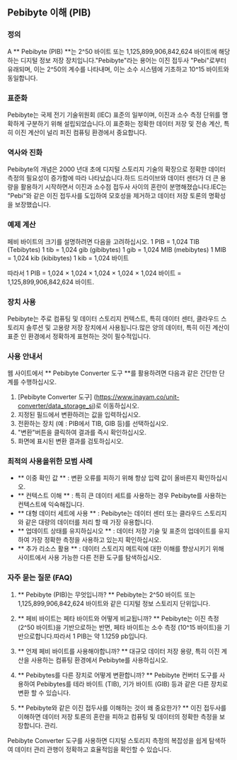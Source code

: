 ## Pebibyte 이해 (PIB)

### 정의
A ** Pebibyte (PIB) **는 2^50 바이트 또는 1,125,899,906,842,624 바이트에 해당하는 디지털 정보 저장 장치입니다."Pebibyte"라는 용어는 이진 접두사 "Pebi"로부터 유래되며, 이는 2^50의 계수를 나타내며, 이는 소수 시스템에 기초하고 10^15 바이트와 동일합니다.

### 표준화
Pebibyte는 국제 전기 기술위원회 (IEC) 표준의 일부이며, 이진과 소수 측정 단위를 명확하게 구분하기 위해 설립되었습니다.이 표준화는 정확한 데이터 저장 및 전송 계산, 특히 이진 계산이 널리 퍼진 컴퓨팅 환경에서 중요합니다.

### 역사와 진화
Pebibyte의 개념은 2000 년대 초에 디지털 스토리지 기술의 확장으로 정확한 데이터 측정의 필요성이 증가함에 따라 나타났습니다.하드 드라이브와 데이터 센터가 더 큰 용량을 활용하기 시작하면서 이진과 소수점 접두사 사이의 혼란이 분명해졌습니다.IEC는 "Pebi"와 같은 이진 접두사를 도입하여 모호성을 제거하고 데이터 저장 토론의 명확성을 보장했습니다.

### 예제 계산
페비 바이트의 크기를 설명하려면 다음을 고려하십시오.
1 PIB = 1,024 TIB (Tebibytes)
1 tib = 1,024 gib (gibibytes)
1 gib = 1,024 MIB (mebibytes)
1 MIB = 1,024 kib (kibibytes)
1 kib = 1,024 바이트

따라서 1 PIB = 1,024 × 1,024 × 1,024 × 1,024 × 1,024 바이트 = 1,125,899,906,842,624 바이트.

### 장치 사용
Pebibyte는 주로 컴퓨팅 및 데이터 스토리지 컨텍스트, 특히 데이터 센터, 클라우드 스토리지 솔루션 및 고용량 저장 장치에서 사용됩니다.많은 양의 데이터, 특히 이진 계산이 표준 인 환경에서 정확하게 표현하는 것이 필수적입니다.

### 사용 안내서
웹 사이트에서 ** Pebibyte Converter 도구 **를 활용하려면 다음과 같은 간단한 단계를 수행하십시오.
1. [Pebibyte Converter 도구] (https://www.inayam.co/unit-converter/data_storage_si)로 이동하십시오.
2. 지정된 필드에서 변환하려는 값을 입력하십시오.
3. 전환하는 장치 (예 : PIB에서 TIB, GIB 등)를 선택하십시오.
4. "변환"버튼을 클릭하여 결과를 즉시 확인하십시오.
5. 화면에 표시된 변환 결과를 검토하십시오.

### 최적의 사용을위한 모범 사례
- ** 이중 확인 값 ** : 변환 오류를 피하기 위해 항상 입력 값이 올바른지 확인하십시오.
- ** 컨텍스트 이해 ** : 특히 큰 데이터 세트를 사용하는 경우 Pebibyte를 사용하는 컨텍스트에 익숙해집니다.
- ** 대형 데이터 세트에 사용 ** : Pebibyte는 데이터 센터 또는 클라우드 스토리지와 같은 대량의 데이터를 처리 할 때 가장 유용합니다.
- ** 업데이트 상태를 유지하십시오 ** : 데이터 저장 기술 및 표준의 업데이트를 유지하여 가장 정확한 측정을 사용하고 있는지 확인하십시오.
- ** 추가 리소스 활용 ** : 데이터 스토리지 메트릭에 대한 이해를 향상시키기 위해 사이트에서 사용 가능한 다른 전환 도구를 탐색하십시오.

### 자주 묻는 질문 (FAQ)

1. ** Pebibyte (PIB)는 무엇입니까? **
Pebibyte는 2^50 바이트 또는 1,125,899,906,842,624 바이트와 같은 디지털 정보 스토리지 단위입니다.

2. ** 페비 바이트는 페타 바이트와 어떻게 비교됩니까? **
Pebibyte는 이진 측정 (2^50 바이트)을 기반으로하는 반면, 페타 바이트는 소수 측정 (10^15 바이트)을 기반으로합니다.따라서 1 PIB는 약 1.1259 pb입니다.

3. ** 언제 페비 바이트를 사용해야합니까? **
대규모 데이터 저장 용량, 특히 이진 계산을 사용하는 컴퓨팅 환경에서 Pebibyte를 사용하십시오.

4. ** Pebibytes를 다른 장치로 어떻게 변환합니까? **
Pebibyte 컨버터 도구를 사용하여 Pebibytes를 테라 바이트 (TIB), 기가 바이트 (GIB) 등과 같은 다른 장치로 변환 할 수 있습니다.

5. ** Pebibyte와 같은 이진 접두사를 이해하는 것이 왜 중요한가? **
이진 접두사를 이해하면 데이터 저장 토론의 혼란을 피하고 컴퓨팅 및 데이터의 정확한 측정을 보장합니다. 관리.

Pebibyte Converter 도구를 사용하면 디지털 스토리지 측정의 복잡성을 쉽게 탐색하여 데이터 관리 관행이 정확하고 효율적임을 확인할 수 있습니다.